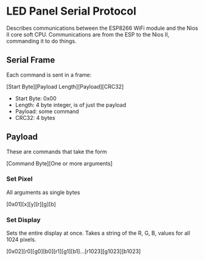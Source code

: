 # LED Panel Serial Protocol
Describes communications between the ESP8266 WiFi module and the Nios II core soft CPU.  Communications are from the ESP to the Nios II, commanding it to do things.  

## Serial Frame

Each command is sent in a frame:

[Start Byte][Payload Length][Payload][CRC32]
 - Start Byte: 0x00
 - Length: 4 byte integer, is of just the payload
 - Payload: some command
 - CRC32: 4 bytes

## Payload

These are commands that take the form

[Command Byte][One or more arguments]

### Set Pixel
All arguments as single bytes

[0x01][x][y][r][g][b]

### Set Display
Sets the entire display at once. Takes a string of the R, G, B, values for all 1024 pixels.

[0x02][r0][g0][b0][r1][g1][b1]...[r1023][g1023][b1023]

